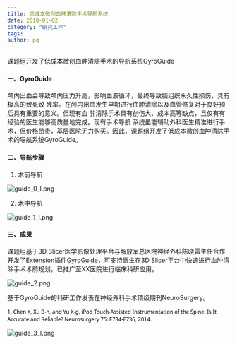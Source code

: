 ```yaml
---
title: 低成本微创血肿清除手术导航系统
date: 2010-01-02
category: "研究工作"
tags:
author: pq
---
```

课题组开发了低成本微创血肿清除手术的导航系统GyroGuide
<!-- more -->

#### 一、GyroGuide

颅内出血会导致颅内压力升高，影响血液循环，最终导致脑组织永久性损伤，具有极高的致死致 残率。在颅内出血发生早期进行血肿清除以及血管修复对于良好预后具有重要的意义。但现有血 肿清除手术具有创伤大、成本高等缺点，且仅有有经验的医生能够高质量地完成。现有手术导航 系统虽能辅助外科医生精准进行手术，但价格昂贵，基层医院无力购买。因此，课题组开发了低成本微创血肿清除手术的导航系统GyroGuide。

#### 二、导航步骤

1. 术前导航

![guide_0_l.png](https://i.loli.net/2021/02/25/wdTIsFN5ah4WVrf.png)

2. 术中导航

![guide_1_l.png](https://i.loli.net/2021/02/25/8HY7Lj3Mb9zwFCP.png)

#### 三、成果

课题组基于3D Slicer医学影像处理平台与解放军总医院神经外科陈晓雷主任合作开发了Extension插件[GyroGuide](https://www.slicer.org/wiki/Documentation/Nightly/Modules/GyroGuide)，可支持医生在3D Slicer平台中快速进行血肿清除手术术前规划，已推广至XX医院进行临床科研应用。

![guide_2.png](https://i.loli.net/2021/02/25/igLTsfDp9ZxuHrj.png)

基于GyroGuide的科研工作发表在神经外科手术顶级期刊NeuroSurgery。

<span style="min-height: 12pt; font-family: Segoe UI; color: rgb(1, 1, 1); font-size: 9pt;">1.  Chen X, Xu B-n, and Yu X-g. iPod Touch-Assisted Instrumentation of the Spine: Is It Accurate and Reliable? Neurosurgery 75: E734-E736, 2014.</span>

![guide_3_l.png](https://i.loli.net/2021/02/25/ip6bNhImnrgJaWA.png)

